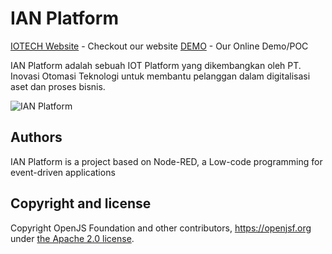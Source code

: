 # IAN Platform


[IOTECH Website] - Checkout our website
[DEMO] - Our Online Demo/POC

IAN Platform adalah sebuah IOT Platform yang dikembangkan oleh PT. Inovasi Otomasi Teknologi untuk membantu pelanggan dalam digitalisasi aset dan proses bisnis.

![IAN Platform](https://www.iotech.co.id/images/Ian%20Platform.png)


## Authors
IAN Platform is a project based on Node-RED, a Low-code programming for event-driven applications

## Copyright and license

Copyright OpenJS Foundation and other contributors, https://openjsf.org under [the Apache 2.0 license](LICENSE).




[IOTECH Website]: <http://iotech.co.id>
[DEMO]: <https://utilitydemo.colinn.id:1880>
